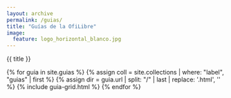 ```yaml
---
layout: archive
permalink: /guias/
title: "Guías de la OfiLibre"
image:
  feature: logo_horizontal_blanco.jpg
---
```


{{ title }}

<div class="tiles">
{% for guia in site.guias %}
  {% assign coll = site.collections | where: "label", "guias" | first %}
  {% assign dir = guia.url | split: "/" | last | replace: '.html', '' %}
	{% include guia-grid.html %}
{% endfor %}
</div><!-- /.tiles -->

